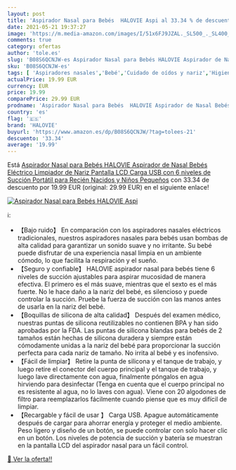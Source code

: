 ```yaml
---
layout: post
title: 'Aspirador Nasal para Bebés  HALOVIE Aspi al 33.34 % de descuento'
date: 2021-05-21 19:37:27
image: 'https://m.media-amazon.com/images/I/51x6FJ9JZAL._SL500_._SL400_.jpg'
comments: true
category: ofertas
author: 'tole.es'
slug: 'B08S6QCNJW-es Aspirador Nasal para Bebés HALOVIE Aspirador de Nasal...'
sku: 'B08S6QCNJW-es'
tags: [ 'Aspiradores nasales','Bebé','Cuidado de oídos y nariz','Higiene','Higiene y cuidado','bebés','halovie', ]
actualPrice: 19.99 EUR
currency: EUR
price: 19.99
comparePrice: 29.99 EUR
prodname: 'Aspirador Nasal para Bebés  HALOVIE Aspirador de Nasal Bebés Eléctrico Limpiador de Nariz Pantalla LCD Carga USB con 6 niveles de Succión Portátil para Recién Nacidos y Niños Pequeños'
country: 'es'
flag: '🇪🇸'
brand: 'HALOVIE'
buyurl: 'https://www.amazon.es/dp/B08S6QCNJW/?tag=tolees-21'
descuento: '33.34'
average: '19.99'
---
```


Está [Aspirador Nasal para Bebés  HALOVIE Aspirador de Nasal Bebés Eléctrico Limpiador de Nariz Pantalla LCD Carga USB con 6 niveles de Succión Portátil para Recién Nacidos y Niños Pequeños](https://www.amazon.es/dp/B08S6QCNJW/?tag=tolees-21) con 33.34 de descuento por 19.99 EUR (original: 29.99 EUR) en el siguiente enlace!

[![Aspirador Nasal para Bebés  HALOVIE Aspi](https://m.media-amazon.com/images/I/51x6FJ9JZAL._SL500_._SL400_.jpg)](https://www.amazon.es/dp/B08S6QCNJW/?tag=tolees-21)

ℹ️:

- 【Bajo ruido】 En comparación con los aspiradores nasales eléctricos tradicionales, nuestros aspiradores nasales para bebés usan bombas de alta calidad para garantizar un sonido suave y no irritante. Su bebé puede disfrutar de una experiencia nasal limpia en un ambiente cómodo, lo que facilita la respiración y el sueño.
- 【Seguro y confiable】 HALOVIE aspirador nasal para bebés tiene 6 niveles de succión ajustables para aspirar mucosidad de manera efectiva. El primero es el más suave, mientras que el sexto es el más fuerte. No le hace daño a la nariz del bebé, es silencioso y puede controlar la succión. Pruebe la fuerza de succión con las manos antes de usarla en la nariz del bebé.
- 【Boquillas de silicona de alta calidad】 Después del examen médico, nuestras puntas de silicona reutilizables no contienen BPA y han sido aprobadas por la FDA. Las puntas de silicona blandas para bebés de 2 tamaños están hechas de silicona duradera y siempre están cómodamente unidas a la nariz del bebé para proporcionar la succión perfecta para cada nariz de tamaño. No irrita al bebé y es inofensivo.
- 【Fácil de limpiar】 Retire la punta de silicona y el tanque de trabajo, y luego retire el conector del cuerpo principal y el tanque de trabajo, y luego lave directamente con agua, finalmente póngalos en agua hirviendo para desinfectar (Tenga en cuenta que el cuerpo principal no es resistente al agua, no lo laves con agua). Viene con 20 algodones de filtro para reemplazarlos fácilmente cuando piense que es muy difícil de limpiar.
- 【Recargable y fácil de usar 】 Carga USB. Apague automáticamente después de cargar para ahorrar energía y proteger el medio ambiente. Peso ligero y diseño de un botón, se puede controlar con solo hacer clic en un botón. Los niveles de potencia de succión y batería se muestran en la pantalla LCD del aspirador nasal para un fácil control.

[🛒 Ver la oferta!!](https://www.amazon.es/dp/B08S6QCNJW/?tag=tolees-21)
